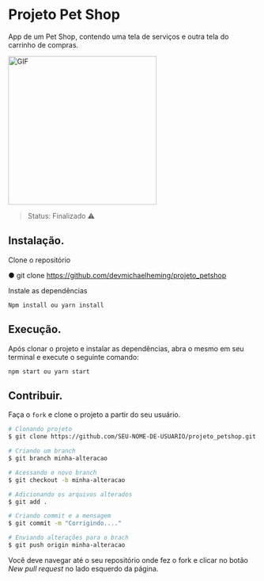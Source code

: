# Projeto Pet Shop
App de um Pet Shop, contendo uma tela de serviços e outra tela do carrinho de compras.

<img src="./assets/preview.gif" alt="GIF" width="300">

> Status: Finalizado ⚠️

## Instalação.

Clone o repositório

  ● git clone https://github.com/devmichaelheming/projeto_petshop

Instale as dependências

    Npm install ou yarn install

## Execução.

Após clonar o projeto e instalar as dependências, abra o mesmo em seu terminal e execute o seguinte comando:

    npm start ou yarn start

## Contribuir.

Faça o `fork` e clone o projeto a partir do seu usuário.

```bash
# Clonando projeto
$ git clone https://github.com/SEU-NOME-DE-USUARIO/projeto_petshop.git

# Criando um branch
$ git branch minha-alteracao

# Acessando o novo branch
$ git checkout -b minha-alteracao

# Adicionando os arquivos alterados
$ git add .

# Criando commit e a mensagem
$ git commit -m "Corrigindo...."

# Enviando alterações para o brach
$ git push origin minha-alteracao
```
Você deve navegar até o seu repositório onde fez o fork e clicar no botão *New pull request* no lado esquerdo da página.
